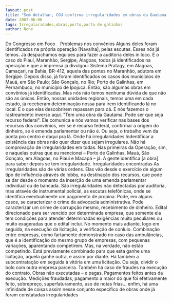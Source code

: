 ```yaml
---
layout: post
title: "Sem detalhar, CGU confirma irregularidades em obras da Gautama em Porto de Galinhas"
date: 2007-06-06
tags: Irregularidades,obras,porto,porto de galinhas
author: None
---
```

Do Congresso em Foco&nbsp;
&nbsp;
Problemas nos conv&ecirc;nios
Alguns deles foram identificados na pr&oacute;pria opera&ccedil;&atilde;o [Navalha], pelas escutas. Esses n&oacute;s j&aacute; temos. J&aacute; despachamos equipes para fazer a auditoria deles in loco. &Eacute; o caso do Piau&iacute;, Maranh&atilde;o, Sergipe, Alagoas, todos j&aacute; identificados na opera&ccedil;&atilde;o e que a imprensa j&aacute; divulgou: Sistema Pratagy, em Alagoas, Cama&ccedil;ari, na Bahia, BR-412, aquela das pontes no Maranh&atilde;o, adutora em Sergipe. Depois disso, j&aacute; foram identificados os casos dos munic&iacute;pios de Mau&aacute;, em S&atilde;o Paulo; S&atilde;o Gon&ccedil;alo, no Rio; Porto de Galinhas, em Pernambuco, no munic&iacute;pio de Ipojuca. Ent&atilde;o, s&atilde;o algumas obras em conv&ecirc;nios j&aacute; identificadas. Mas n&oacute;s n&atilde;o temos nenhuma d&uacute;vida de que n&atilde;o s&atilde;o as &uacute;nicas. Ent&atilde;o, nossas unidades regionais, temos uma em cada estado, j&aacute; receberam determina&ccedil;&atilde;o nossa para irem identificando l&aacute; no local. E o que elas descobrirem repassam para c&aacute;. E n&oacute;s fazemos o rastreamento inverso aqui. &quot;Tem uma obra da Gautama. Pode ser que seja recurso federal&quot;. Ele comunica e n&oacute;s vamos verificar nas bases dos recursos dos conv&ecirc;nios, ver se &eacute; recurso federal, confirmar a origem do dinheiro, se &eacute; emenda parlamentar ou n&atilde;o &eacute;. Ou seja, o trabalho vem da ponta pro centro e daqui pra l&aacute;. 
Onde h&aacute; irregularidades
Indentificar a exist&ecirc;ncia das obras n&atilde;o quer dizer que sejam irregulares. N&atilde;o h&aacute; comprova&ccedil;&atilde;o de irregularidades em todas. Nas primeiras da Opera&ccedil;&atilde;o, sim, e naquelas outras que eu mencionei &ndash; Porto de Galinhas, Mau&aacute;, S&atilde;o Gon&ccedil;alo, em Alagoas, no Piau&iacute; e Macap&aacute; &ndash; j&aacute;. A gente identifica [a obra] para saber depois se tem irregularidade.
Irregularidades encontradas
As irregularidades s&atilde;o de v&aacute;rias ordens. Elas v&atilde;o desde o exerc&iacute;cio de algum tipo de influ&ecirc;ncia atrav&eacute;s de lobby, na destina&ccedil;&atilde;o dos recursos, que pode se dar desde o momento da inser&ccedil;&atilde;o de uma emenda parlamentar individual ou de bancada. S&atilde;o irregularidades n&atilde;o detectadas por auditoria, mas atrav&eacute;s de instrumental policial, as escutas telef&ocirc;nicas, onde se identifica eventualmente um pagamento de propina. Pode, em alguns casos, se caracterizar o crime de advocacia administrativa. Pode caracterizar um crime de corrup&ccedil;&atilde;o mesmo, recebimento de dinheiro. Edital direcionado para ser vencido por determinada empresa, que somente ela tem condi&ccedil;&otilde;es para atender determinadas exig&ecirc;ncias muito peculiares ou muito exageradas que o edital inclui. No momento mais adiante, logo em seguida, na execu&ccedil;&atilde;o da licita&ccedil;&atilde;o, a verifica&ccedil;&atilde;o de conluio. Combina&ccedil;&atilde;o entre empresas, como fartamente demonstrado no caso das ambul&acirc;ncias, que &eacute; a identifica&ccedil;&atilde;o do mesmo grupo de empresas, com pequenas varia&ccedil;&otilde;es, aparentando competirem. Mas, na verdade, n&atilde;o est&atilde;o competindo. Est&aacute; previamente combinado para que esta ganhe uma licita&ccedil;&atilde;o, aquela ganhe outra, e assim por diante. H&aacute; tamb&eacute;m a subcontrata&ccedil;&atilde;o em seguida &agrave; vit&oacute;ria em uma licita&ccedil;&atilde;o. Ou seja, dividir o bolo com outra empresa parceira. Tamb&eacute;m h&aacute; caso de fraudes na execu&ccedil;&atilde;o do contrato. Obras n&atilde;o executadas &ndash; e pagas. Pagamentos feitos antes da execu&ccedil;&atilde;o. Medi&ccedil;&otilde;es fraudadas, pagamento a maior do que foi efetivamente feito, sobrepre&ccedil;o, superfaturamento, uso de notas frias... enfim, h&aacute; uma infinidade de coisas assim nesse conjunto espec&iacute;fico de obras onde j&aacute; foram constatadas irregularidades
&nbsp; 